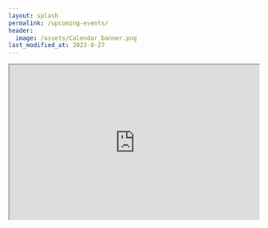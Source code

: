 ```yaml
---
layout: splash
permalink: /upcoming-events/
header:
  image: /assets/Calendar_banner.png
last_modified_at: 2023-8-27
---
```

<style>
@media (max-width: 550px) {
   .big-container {
       display: none;
   }
}
@media (min-width: 550px) {
   .small-container {
       display: none;
   }
}
/* Responsive iFrame */
.responsive-iframe-container {
   position: relative;
   padding-bottom: 56.25%;
   padding-top: 30px;
   height: 0;
   overflow: hidden;
}
.responsive-iframe-container iframe,   
.vresponsive-iframe-container object,  
.vresponsive-iframe-container embed {
   position: absolute;
   top: 0;
   left: 0;
   width: 100%;
   height: 100%;
}
</style>
<div class="responsive-iframe-container big-container">
  <iframe src="https://outlook.office365.com/owa/calendar/43e88d0f5a86425ab53d9f7eba9801cf@usu.edu/1d9b6eedc1f04440bacec06e74222cb43204620194208656066/calendar.html"></iframe>
</div>

<meta name="viewport" content="width=device-width, initial-scale=1.0">
